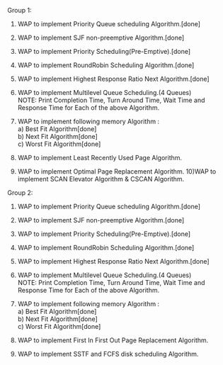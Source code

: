 Group 1:

1) WAP to implement Priority Queue scheduling Algorithm.[done]
2) WAP to implement SJF non-preemptive Algorithm.[done]
3) WAP to implement Priority Scheduling(Pre-Emptive).[done]
4) WAP to implement RoundRobin Scheduling Algorithm.[done]
5) WAP to implement Highest Response Ratio Next Algorithm.[done]
6) WAP to implement Multilevel Queue Scheduling.(4 Queues)<br>
NOTE: Print Completion Time, Turn Around Time, Wait Time and Response Time for Each of the above Algorithm.<br>

7) WAP to implement following memory Algorithm :<br>
    a) Best Fit Algorithm[done]<br>
    b) Next Fit Algorithm[done]<br>
    c) Worst Fit Algorithm[done]<br>

8) WAP to implement Least Recently Used Page Algorithm.
9) WAP to implement Optimal Page Replacement Algorithm.
10)WAP to implement SCAN Elevator Algorithm & CSCAN Algorithm.

Group 2:

1) WAP to implement Priority Queue scheduling Algorithm.[done]
2) WAP to implement SJF non-preemptive Algorithm.[done]
3) WAP to implement Priority Scheduling(Pre-Emptive).[done]
4) WAP to implement RoundRobin Scheduling Algorithm.[done]
5) WAP to implement Highest Response Ratio Next Algorithm.[done]
6) WAP to implement Multilevel Queue Scheduling.(4 Queues)<br>
NOTE: Print Completion Time, Turn Around Time, Wait Time and Response Time for Each of the above Algorithm.<br>

7) WAP to implement following memory Algorithm :<br>
  a) Best Fit Algorithm[done]<br>
  b) Next Fit Algorithm[done]<br>
  c) Worst Fit Algorithm[done]<br>

8) WAP to implement First In First Out Page Replacement Algorithm.<br>
9) WAP to implement SSTF and FCFS disk scheduling Algorithm.
